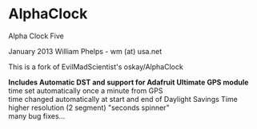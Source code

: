 AlphaClock
==========

Alpha Clock Five

 January 2013 William Phelps - wm (at) usa.net 
 
 This is a fork of EvilMadScientist's oskay/AlphaClock
 
**Includes Automatic DST and support for Adafruit Ultimate GPS module**  
 time set automatically once a minute from GPS  
 time changed automatically at start and end of Daylight Savings Time  
 higher resolution (2 segment) "seconds spinner"   
 many bug fixes...  
 
